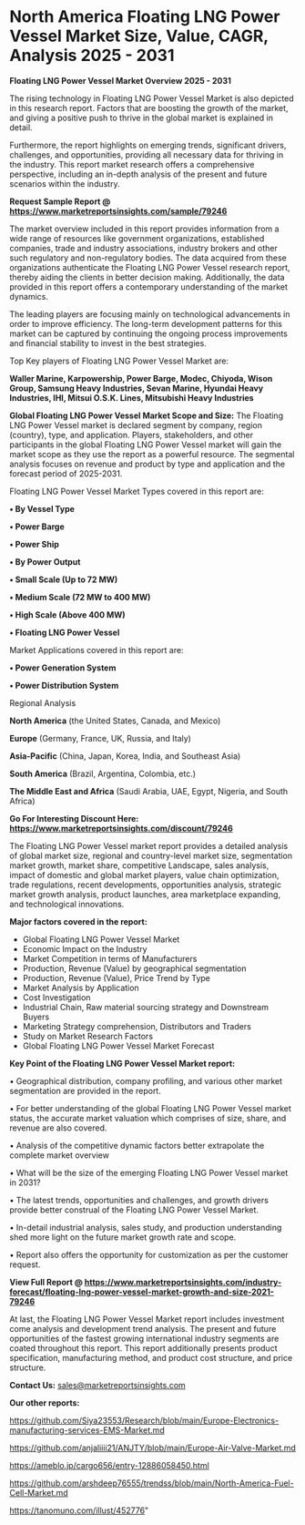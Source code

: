 # North America Floating LNG Power Vessel Market Size, Value, CAGR, Analysis 2025 - 2031

<Strong> Floating LNG Power Vessel Market Overview 2025 - 2031</strong>

The rising technology in Floating LNG Power Vessel Market is also depicted in this research report. Factors that are boosting the growth of the market, and giving a positive push to thrive in the global market is explained in detail.

Furthermore, the report highlights on emerging trends, significant drivers, challenges, and opportunities, providing all necessary data for thriving in the industry. This report market research offers a comprehensive perspective, including an in-depth analysis of the present and future scenarios within the industry.

<strong>Request Sample Report @ <a href=https://www.marketreportsinsights.com/sample/79246>https://www.marketreportsinsights.com/sample/79246</a></strong>

The market overview included in this report provides information from a wide range of resources like government organizations, established companies, trade and industry associations, industry brokers and other such regulatory and non-regulatory bodies. The data acquired from these organizations authenticate the Floating LNG Power Vessel research report, thereby aiding the clients in better decision making. Additionally, the data provided in this report offers a contemporary understanding of the market dynamics.

The leading players are focusing mainly on technological advancements in order to improve efficiency. The long-term development patterns for this market can be captured by continuing the ongoing process improvements and financial stability to invest in the best strategies.

Top Key players of Floating LNG Power Vessel Market are:

<strong>Waller Marine, Karpowership, Power Barge, Modec, Chiyoda, Wison Group, Samsung Heavy Industries, Sevan Marine, Hyundai Heavy Industries, IHI, Mitsui O.S.K. Lines, Mitsubishi Heavy Industries</strong>

<strong><b>Global Floating LNG Power Vessel Market Scope and Size:</b></strong>
The Floating LNG Power Vessel market is declared segment by company, region (country), type, and application. Players, stakeholders, and other participants in the global Floating LNG Power Vessel market will gain the market scope as they use the report as a powerful resource. The segmental analysis focuses on revenue and product by type and application and the forecast period of 2025-2031.

Floating LNG Power Vessel Market Types covered in this report are:

<strong>• By Vessel Type

• Power Barge

• Power Ship

• By Power Output

• Small Scale (Up to 72 MW)

• Medium Scale (72 MW to 400 MW)

• High Scale (Above 400 MW)

• Floating LNG Power Vessel</strong>

Market Applications covered in this report are:

<strong>• Power Generation System

• Power Distribution System</strong> 

Regional Analysis

<strong>North America</strong> (the United States, Canada, and Mexico)

<strong>Europe</strong> (Germany, France, UK, Russia, and Italy)

<strong>Asia-Pacific</strong> (China, Japan, Korea, India, and Southeast Asia)

<strong>South America</strong> (Brazil, Argentina, Colombia, etc.)

<strong>The Middle East and Africa</strong> (Saudi Arabia, UAE, Egypt, Nigeria, and South Africa)

<strong>Go For Interesting Discount Here: <a href=https://www.marketreportsinsights.com/discount/79246>https://www.marketreportsinsights.com/discount/79246</a></strong>

The Floating LNG Power Vessel market report provides a detailed analysis of global market size, regional and country-level market size, segmentation market growth, market share, competitive Landscape, sales analysis, impact of domestic and global market players, value chain optimization, trade regulations, recent developments, opportunities analysis, strategic market growth analysis, product launches, area marketplace expanding, and technological innovations.

<strong><b>Major factors covered in the report:</b></strong>
<ul>
  <li>Global Floating LNG Power Vessel Market </li>
  <li>Economic Impact on the Industry</li>
  <li>Market Competition in terms of Manufacturers</li>
  <li>Production, Revenue (Value) by geographical segmentation</li>
  <li>Production, Revenue (Value), Price Trend by Type</li>
  <li>Market Analysis by Application</li>
  <li>Cost Investigation</li>
  <li>Industrial Chain, Raw material sourcing strategy and Downstream Buyers</li>
  <li>Marketing Strategy comprehension, Distributors and Traders</li>
  <li>Study on Market Research Factors</li>
  <li>Global Floating LNG Power Vessel Market Forecast</li>
</ul>

<strong><b>Key Point of the Floating LNG Power Vessel Market report:</b></strong>

• Geographical distribution, company profiling, and various other market segmentation are provided in the report.

• For better understanding of the global Floating LNG Power Vessel market status, the accurate market valuation which comprises of size, share, and revenue are also covered.

• Analysis of the competitive dynamic factors better extrapolate the complete market overview

• What will be the size of the emerging Floating LNG Power Vessel market in 2031?

• The latest trends, opportunities and challenges, and growth drivers provide better construal of the Floating LNG Power Vessel Market.

• In-detail industrial analysis, sales study, and production understanding shed more light on the future market growth rate and scope.

• Report also offers the opportunity for customization as per the customer request.

<strong><b>View Full Report @ <a href=https://www.marketreportsinsights.com/industry-forecast/floating-lng-power-vessel-market-growth-and-size-2021-79246>https://www.marketreportsinsights.com/industry-forecast/floating-lng-power-vessel-market-growth-and-size-2021-79246</a></b></strong>


At last, the Floating LNG Power Vessel Market report includes investment come analysis and development trend analysis. The present and future opportunities of the fastest growing international industry segments are coated throughout this report. This report additionally presents product specification, manufacturing method, and product cost structure, and price structure.

<strong>Contact Us:</strong>
sales@marketreportsinsights.com

<strong>Our other reports:</strong>

<a href=https://github.com/Siya23553/Research/blob/main/Europe-Electronics-manufacturing-services-EMS-Market.md>https://github.com/Siya23553/Research/blob/main/Europe-Electronics-manufacturing-services-EMS-Market.md</a>

<a href=https://github.com/anjaliiii21/ANJTY/blob/main/Europe-Air-Valve-Market.md>https://github.com/anjaliiii21/ANJTY/blob/main/Europe-Air-Valve-Market.md</a>

<a href=https://ameblo.jp/cargo656/entry-12886058450.html>https://ameblo.jp/cargo656/entry-12886058450.html</a>

<a href=https://github.com/arshdeep76555/trendss/blob/main/North-America-Fuel-Cell-Market.md>https://github.com/arshdeep76555/trendss/blob/main/North-America-Fuel-Cell-Market.md</a>

<a href=https://tanomuno.com/illust/452776>https://tanomuno.com/illust/452776</a>"
